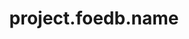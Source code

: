 ---
unique-name: foedb
type: database
title: project.foedb.name
description: project.foedb.desc
launch-date:
website:
git-url:
license-url:
founders: ["labb"]
pinned: true
hidden: false
layout: project
color1: blue
color2: white
---
